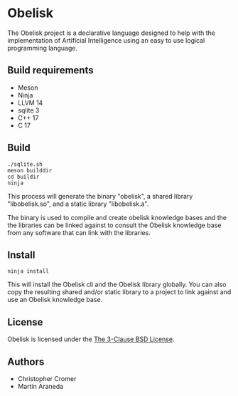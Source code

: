 # Obelisk

The Obelisk project is a declarative language designed to help with the implementation of Artificial Intelligence using an easy to use logical programming language.

## Build requirements

 - Meson
 - Ninja
 - LLVM 14
 - sqlite 3
 - C++ 17
 - C 17

## Build

```
./sqlite.sh
meson builddir
cd buildir
ninja
```

This process will generate the binary "obelisk", a shared library "libobelisk.so", and a static library "libobelisk.a".

The binary is used to compile and create obelisk knowledge bases and the the libraries can be linked against to consult the Obelisk knowledge base from any software that can link with the libraries.

## Install

```
ninja install
```

This will install the Obelisk cli and the Obelisk library globally. You can also copy the resulting shared and/or static library to a project to link against and use an Obelisk knowledge base.

## License

Obelisk is licensed under the [The 3-Clause BSD License](LICENSE).

## Authors

 - Christopher Cromer
 - Martín Araneda
